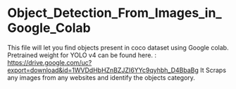 # Object_Detection_From_Images_in_Google_Colab
This file will let you find objects present in coco dataset using Google colab. Pretrained weight for YOLO v4 can be found here. :
https://drive.google.com/uc?export=download&id=1WVDdHbHZnBZJZI6YYc9qyhbh_D4BbaBg
It Scraps any images from any websites and identify the objects category.
